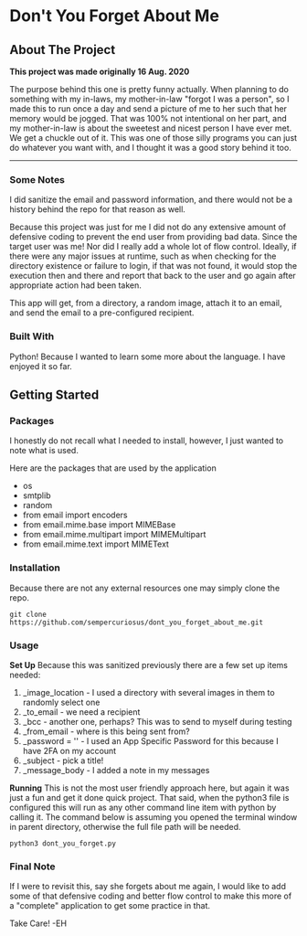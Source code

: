 # Don't You Forget About Me

## About The Project

**This project was made originally 16 Aug. 2020**

The purpose behind this one is pretty funny actually. When planning to do something with my in-laws, my mother-in-law "forgot I was a person", so I made this to run once a day and send a picture of me to her such that her memory would be jogged. That was 100% not intentional on her part, and my mother-in-law is about the sweetest and nicest person I have ever met.  We get a chuckle out of it. This was one of those silly programs you can just do whatever you want with, and I thought it was a good story behind it too.

---

### Some Notes

I did sanitize the email and password information, and there would not be a history behind the repo for that reason as well. 

Because this project was just for me I did not do any extensive amount of defensive coding to prevent the end user from providing bad data. Since the target user was me! Nor did I really add a whole lot of flow control. Ideally, if there were any major issues at runtime, such as when checking for the directory existence or failure to login, if that was not found, it would stop the execution then and there and report that back to the user and go again after appropriate action had been taken. 

This app will get, from a directory, a random image, attach it to an email, and send the email to a pre-configured recipient.

### Built With

Python! Because I wanted to learn some more about the language. I have enjoyed it so far. 

## Getting Started

### Packages
I honestly do not recall what I needed to install, however, I just wanted to note what is used. 

Here are the packages that are used by the application

* os
* smtplib
* random
* from email import encoders
* from email.mime.base import MIMEBase
* from email.mime.multipart import MIMEMultipart
* from email.mime.text import MIMEText

### Installation 
Because there are not any external resources one may simply clone the repo. 

`git clone https://github.com/sempercuriosus/dont_you_forget_about_me.git`

### Usage

**Set Up**
Because this was sanitized previously there are a few set up items needed: 
  1. _image_location - I used a directory with several images in them to randomly select one
  2. _to_email - we need a recipient
  3. _bcc - another one, perhaps? This was to send to myself during testing
  4. _from_email - where is this being sent from?
  5. _password = '' - I used an App Specific Password for this because I have 2FA on my account
  6. _subject - pick a title!
  7. _message_body - I added a note in my messages

**Running**
This is not the most user friendly approach here, but again it was just a fun and get it done quick project. That said, when the python3 file is configured this will run as any other command line item with python by calling it. The command below is assuming you opened the terminal window in parent directory, otherwise the full file path will be needed.

`python3 dont_you_forget.py`

### Final Note
If I were to revisit this, say she forgets about me again, I would like to add some of that defensive coding and better flow control to make this more of a "complete" application to get some practice in that. 

Take Care!
-EH
